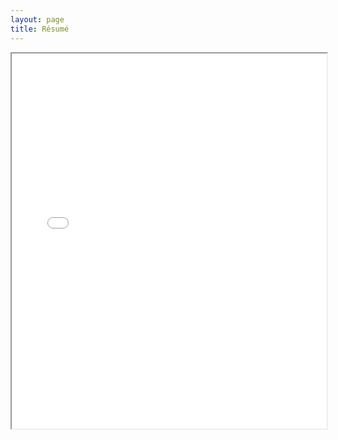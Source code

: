```yaml
---
layout: page
title: Résumé
---
```


<iframe src="/images/Resume_StephenKaplan.pdf" width="100%" height="600px">
</iframe>


